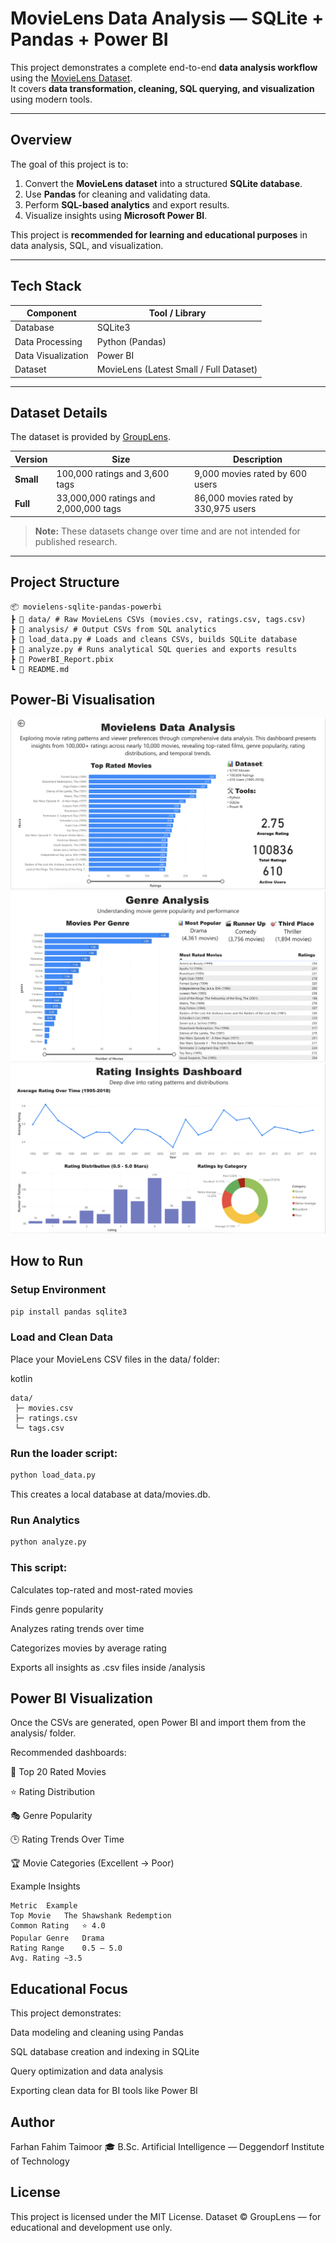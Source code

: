 # MovieLens Data Analysis — SQLite + Pandas + Power BI

This project demonstrates a complete end-to-end **data analysis workflow** using the [MovieLens Dataset](https://grouplens.org/datasets/movielens/).  
It covers **data transformation, cleaning, SQL querying, and visualization** using modern tools.

---

## Overview

The goal of this project is to:
1. Convert the **MovieLens dataset** into a structured **SQLite database**.
2. Use **Pandas** for cleaning and validating data.
3. Perform **SQL-based analytics** and export results.
4. Visualize insights using **Microsoft Power BI**.

This project is **recommended for learning and educational purposes** in data analysis, SQL, and visualization.

---

## Tech Stack

| Component | Tool / Library |
|------------|----------------|
| Database | SQLite3 |
| Data Processing | Python (Pandas) |
| Data Visualization | Power BI |
| Dataset | MovieLens (Latest Small / Full Dataset) |

---

## Dataset Details

The dataset is provided by [GroupLens](https://grouplens.org/datasets/movielens/).

| Version | Size | Description |
|----------|------|-------------|
| **Small** | 100,000 ratings and 3,600 tags | 9,000 movies rated by 600 users |
| **Full** | 33,000,000 ratings and 2,000,000 tags | 86,000 movies rated by 330,975 users |

> **Note:** These datasets change over time and are not intended for published research.

---

##  Project Structure
```
📦 movielens-sqlite-pandas-powerbi
┣ 📂 data/ # Raw MovieLens CSVs (movies.csv, ratings.csv, tags.csv)
┣ 📂 analysis/ # Output CSVs from SQL analytics
┣ 📜 load_data.py # Loads and cleans CSVs, builds SQLite database
┣ 📜 analyze.py # Runs analytical SQL queries and exports results
┣ 📜 PowerBI_Report.pbix
┗ 📜 README.md
```

##  Power-Bi Visualisation
![Movielens Data Analysis Dashboard](images/Powerbi1.png)
![Genre Analysis](images/Powerbi2.png)
![Rating Insights Dashboard](images/powerbi3.png)

##  How to Run

### Setup Environment
```bash
pip install pandas sqlite3
```

### Load and Clean Data

Place your MovieLens CSV files in the data/ folder:

kotlin
```
data/
 ├─ movies.csv
 ├─ ratings.csv
 └─ tags.csv

 ```

### Run the loader script:

```bash
python load_data.py
```

This creates a local database at data/movies.db.

### Run Analytics
```bash
python analyze.py
```

### This script:

Calculates top-rated and most-rated movies

Finds genre popularity

Analyzes rating trends over time

Categorizes movies by average rating

Exports all insights as .csv files inside /analysis

## Power BI Visualization

Once the CSVs are generated, open Power BI and import them from the analysis/ folder.

Recommended dashboards:

🎥 Top 20 Rated Movies

⭐ Rating Distribution

🎭 Genre Popularity

🕒 Rating Trends Over Time

🏆 Movie Categories (Excellent → Poor)

Example Insights
```
Metric	Example
Top Movie	The Shawshank Redemption
Common Rating	⭐ 4.0
Popular Genre	Drama
Rating Range	0.5 – 5.0
Avg. Rating	~3.5
```

## Educational Focus

This project demonstrates:

Data modeling and cleaning using Pandas

SQL database creation and indexing in SQLite

Query optimization and data analysis

Exporting clean data for BI tools like Power BI

## Author
Farhan Fahim Taimoor
🎓 B.Sc. Artificial Intelligence — Deggendorf Institute of Technology

## License
This project is licensed under the MIT License.
Dataset © GroupLens — for educational and development use only.

